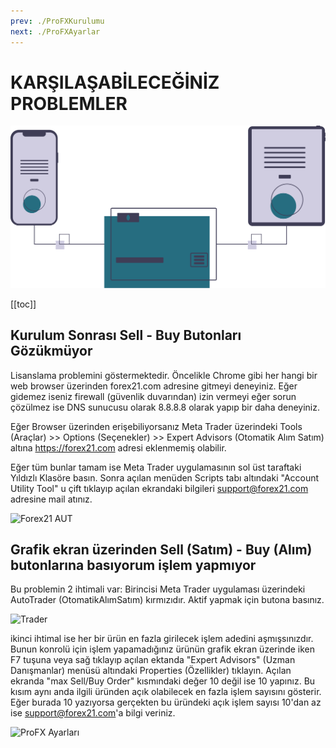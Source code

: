 ```yaml
---
prev: ./ProFXKurulumu
next: ./ProFXAyarlar
---
```


# KARŞILAŞABİLECEĞİNİZ PROBLEMLER

![akışlar](../img/online_transactions.svg)

[[toc]]

## Kurulum Sonrası Sell - Buy Butonları Gözükmüyor

Lisanslama problemini göstermektedir. Öncelikle Chrome gibi her hangi bir web browser üzerinden forex21.com adresine gitmeyi deneyiniz. Eğer gidemez iseniz firewall (güvenlik duvarından) izin vermeyi eğer sorun çözülmez ise DNS sunucusu olarak 8.8.8.8 olarak yapıp bir daha deneyiniz.

Eğer Browser üzerinden erişebiliyorsanız Meta Trader üzerindeki Tools (Araçlar) >> Options (Seçenekler) >> Expert Advisors (Otomatik Alım Satım)  altına https://forex21.com adresi eklenmemiş olabilir.

Eğer tüm bunlar tamam ise Meta Trader uygulamasının sol üst taraftaki Yıldızlı Klasöre basın. Sonra açılan menüden Scripts tabı altındaki "Account Utility Tool" u çift tıklayıp açılan ekrandaki bilgileri support@forex21.com adresine mail atınız.

![Forex21 AUT](https://lh3.googleusercontent.com/iKMIH_oVc2YV9SqQlRsCnnoeWtiXjekb1YgPOsIcg5_kODD07vP8UngspUQ-f5TnZ12Z2Qip3Pk "Forex21 AUT")


## Grafik ekran üzerinden Sell (Satım) - Buy (Alım) butonlarına basıyorum işlem yapmıyor
Bu problemin 2 ihtimali var:
Birincisi Meta Trader uygulaması üzerindeki AutoTrader (OtomatikAlımSatım) kırmızıdır. Aktif yapmak için butona basınız.

![Trader](https://lh3.googleusercontent.com/hobP17B9Fi1DLnfoL9w1bHKrkTSBaq-A4t6KzxoV_vRebET2brQIYNFvPZnufrwcvvOqPctfUa8 "Trader Otomatik Alım Satım Butonu")

ikinci ihtimal ise her bir ürün en fazla girilecek işlem adedini aşmışsınızdır. Bunun konrolü için işlem yapamadığınız ürünün grafik ekran üzerinde iken F7 tuşuna veya sağ tıklayıp açılan ektanda "Expert Advisors" (Uzman Danışmanlar) menüsü altındaki Properties (Özellikler) tıklayın. Açılan ekranda "max Sell/Buy Order" kısmındaki değer 10 değil ise 10 yapınız. Bu kısım aynı anda ilgili üründen açık olabilecek en fazla işlem sayısını gösterir. Eğer burada 10 yazıyorsa gerçekten bu üründeki açık işlem sayısı 10'dan az ise support@forex21.com'a bilgi veriniz.

![ProFX Ayarları](https://photos.app.goo.gl/qBVW4pF2nYmviap79 "ProFX Ayarları")
